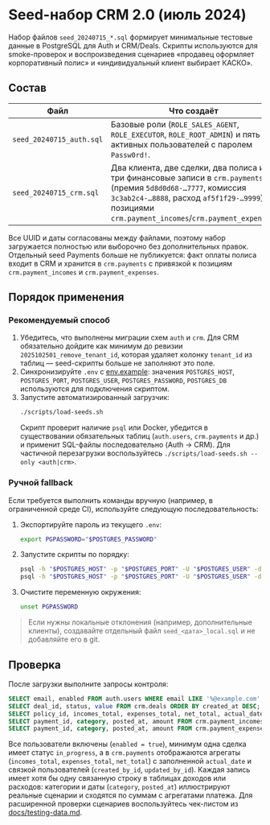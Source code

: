 # Seed-набор CRM 2.0 (июль 2024)

Набор файлов `seed_20240715_*.sql` формирует минимальные тестовые данные в PostgreSQL для Auth и CRM/Deals. Скрипты используются для smoke-проверок и воспроизведения сценариев «продавец оформляет корпоративный полис» и «индивидуальный клиент выбирает КАСКО».

## Состав

| Файл | Что создаёт | Зависимости |
| --- | --- | --- |
| `seed_20240715_auth.sql` | Базовые роли (`ROLE_SALES_AGENT`, `ROLE_EXECUTOR`, `ROLE_ROOT_ADMIN`) и пять активных пользователей с паролем `Passw0rd!`. | Требуется схема `auth`. |
| `seed_20240715_crm.sql` | Два клиента, две сделки, два полиса и три финансовые записи в `crm.payments` (премия `5d8d0d68-…7777`, комиссия `3c3ab2c4-…8888`, расход `af5f1f29-…9999`) с позициями `crm.payment_incomes`/`crm.payment_expenses`. | Требуется успешное применение `seed_20240715_auth.sql` (используются UUID пользователей). |

Все UUID и даты согласованы между файлами, поэтому набор загружается полностью или выборочно без дополнительных правок. Отдельный seed Payments больше не публикуется: факт оплаты полиса входит в CRM и хранится в `crm.payments` с привязкой к позициям `crm.payment_incomes` и `crm.payment_expenses`.

## Порядок применения

### Рекомендуемый способ

1. Убедитесь, что выполнены миграции схем `auth` и `crm`. Для CRM обязательно дойдите как минимум до ревизии `2025102501_remove_tenant_id`, которая удаляет колонку `tenant_id` из таблиц — seed-скрипты больше не заполняют это поле.
2. Синхронизируйте `.env` с [env.example](../../../env.example): значения `POSTGRES_HOST`, `POSTGRES_PORT`, `POSTGRES_USER`, `POSTGRES_PASSWORD`, `POSTGRES_DB` используются для подключения скриптом.
3. Запустите автоматизированный загрузчик:
   ```bash
   ./scripts/load-seeds.sh
   ```
   Скрипт проверит наличие `psql` или Docker, убедится в существовании обязательных таблиц (`auth.users`, `crm.payments` и др.) и применит SQL-файлы последовательно (Auth → CRM). Для частичной перезагрузки воспользуйтесь `./scripts/load-seeds.sh --only <auth|crm>`.

### Ручной fallback

Если требуется выполнить команды вручную (например, в ограниченной среде CI), используйте следующую последовательность:

1. Экспортируйте пароль из текущего `.env`:
   ```bash
   export PGPASSWORD="$POSTGRES_PASSWORD"
   ```
2. Запустите скрипты по порядку:
   ```bash
   psql -h "$POSTGRES_HOST" -p "$POSTGRES_PORT" -U "$POSTGRES_USER" -d "$POSTGRES_DB" -v ON_ERROR_STOP=1 -f backups/postgres/seeds/seed_20240715_auth.sql
   psql -h "$POSTGRES_HOST" -p "$POSTGRES_PORT" -U "$POSTGRES_USER" -d "$POSTGRES_DB" -v ON_ERROR_STOP=1 -f backups/postgres/seeds/seed_20240715_crm.sql
   ```
3. Очистите переменную окружения:
   ```bash
   unset PGPASSWORD
   ```

> Если нужны локальные отклонения (например, дополнительные клиенты), создавайте отдельный файл `seed_<дата>_local.sql` и не добавляйте его в git.

## Проверка

После загрузки выполните запросы контроля:

```sql
SELECT email, enabled FROM auth.users WHERE email LIKE '%@example.com';
SELECT deal_id, status, value FROM crm.deals ORDER BY created_at DESC;
SELECT policy_id, incomes_total, expenses_total, net_total, actual_date, created_by_id, updated_by_id FROM crm.payments ORDER BY actual_date DESC;
SELECT payment_id, category, posted_at, amount FROM crm.payment_incomes ORDER BY payment_id;
SELECT payment_id, category, posted_at, amount FROM crm.payment_expenses ORDER BY payment_id;
```

Все пользователи включены (`enabled = true`), минимум одна сделка имеет статус `in_progress`, а в `crm.payments` отображаются агрегаты (`incomes_total`, `expenses_total`, `net_total`) с заполненной `actual_date` и связкой пользователей (`created_by_id`, `updated_by_id`). Каждая запись имеет хотя бы одну связанную строку в таблицах доходов или расходов: категории и даты (`category`, `posted_at`) иллюстрируют реальные сценарии и сходятся по суммам с агрегатами платежа. Для расширенной проверки сценариев воспользуйтесь чек-листом из [docs/testing-data.md](../../../docs/testing-data.md).
